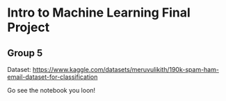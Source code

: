 # Intro to Machine Learning Final Project

## Group 5

Dataset: 
https://www.kaggle.com/datasets/meruvulikith/190k-spam-ham-email-dataset-for-classification

Go see the notebook you loon!
